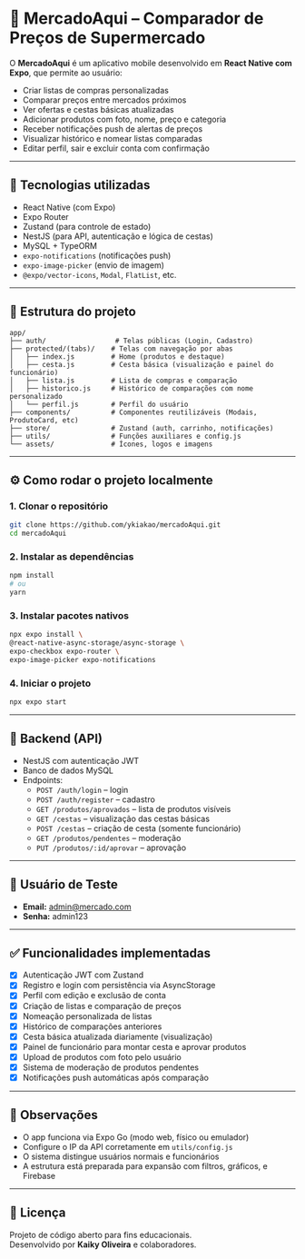 # 🛒 MercadoAqui – Comparador de Preços de Supermercado

O **MercadoAqui** é um aplicativo mobile desenvolvido em **React Native com Expo**, que permite ao usuário:

- Criar listas de compras personalizadas
- Comparar preços entre mercados próximos
- Ver ofertas e cestas básicas atualizadas
- Adicionar produtos com foto, nome, preço e categoria
- Receber notificações push de alertas de preços
- Visualizar histórico e nomear listas comparadas
- Editar perfil, sair e excluir conta com confirmação

---

## 🚀 Tecnologias utilizadas

- React Native (com Expo)
- Expo Router
- Zustand (para controle de estado)
- NestJS (para API, autenticação e lógica de cestas)
- MySQL + TypeORM
- `expo-notifications` (notificações push)
- `expo-image-picker` (envio de imagem)
- `@expo/vector-icons`, `Modal`, `FlatList`, etc.

---

## 📁 Estrutura do projeto

```
app/
├── auth/                 # Telas públicas (Login, Cadastro)
├── protected/(tabs)/    # Telas com navegação por abas
│   ├── index.js         # Home (produtos e destaque)
│   ├── cesta.js         # Cesta básica (visualização e painel do funcionário)
│   ├── lista.js         # Lista de compras e comparação
│   ├── historico.js     # Histórico de comparações com nome personalizado
│   └── perfil.js        # Perfil do usuário
├── components/          # Componentes reutilizáveis (Modais, ProdutoCard, etc)
├── store/               # Zustand (auth, carrinho, notificações)
├── utils/               # Funções auxiliares e config.js
└── assets/              # Ícones, logos e imagens
```

---

## ⚙️ Como rodar o projeto localmente

### 1. Clonar o repositório

```bash
git clone https://github.com/ykiakao/mercadoAqui.git
cd mercadoAqui
```

### 2. Instalar as dependências

```bash
npm install
# ou
yarn
```

### 3. Instalar pacotes nativos

```bash
npx expo install \
@react-native-async-storage/async-storage \
expo-checkbox expo-router \
expo-image-picker expo-notifications
```

### 4. Iniciar o projeto

```bash
npx expo start
```

---

## 🧪 Backend (API)

- NestJS com autenticação JWT
- Banco de dados MySQL
- Endpoints:
  - `POST /auth/login` – login
  - `POST /auth/register` – cadastro
  - `GET /produtos/aprovados` – lista de produtos visíveis
  - `GET /cestas` – visualização das cestas básicas
  - `POST /cestas` – criação de cesta (somente funcionário)
  - `GET /produtos/pendentes` – moderação
  - `PUT /produtos/:id/aprovar` – aprovação

---

## 👤 Usuário de Teste

- **Email:** admin@mercado.com  
- **Senha:** admin123

---

## ✅ Funcionalidades implementadas

- [x] Autenticação JWT com Zustand
- [x] Registro e login com persistência via AsyncStorage
- [x] Perfil com edição e exclusão de conta
- [x] Criação de listas e comparação de preços
- [x] Nomeação personalizada de listas
- [x] Histórico de comparações anteriores
- [x] Cesta básica atualizada diariamente (visualização)
- [x] Painel de funcionário para montar cesta e aprovar produtos
- [x] Upload de produtos com foto pelo usuário
- [x] Sistema de moderação de produtos pendentes
- [x] Notificações push automáticas após comparação

---

## 📌 Observações

- O app funciona via Expo Go (modo web, físico ou emulador)
- Configure o IP da API corretamente em `utils/config.js`
- O sistema distingue usuários normais e funcionários
- A estrutura está preparada para expansão com filtros, gráficos, e Firebase

---

## 📄 Licença

Projeto de código aberto para fins educacionais.  
Desenvolvido por **Kaiky Oliveira** e colaboradores.
